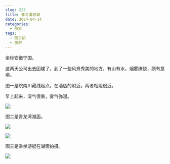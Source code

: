 ```yaml
---
slug: 225
title: 青龙湾游湖
date: 2024-04-14
categories: 
  - 随笔
tags: 
  - 随手拍
  - 旅游
---
```


坐标安徽宁国。

这两天公司出去团建了，到了一些风景秀美的地方，有山有水，烟雾缭绕，颇有意境。

图一是皖南川藏线起点，在酒店的附近，两者相距很近。

早上起来，湿气很重，雾气弥漫。

![](https://imgurl.zishu.me/2024/04/1713097071969.jpg)

图二是青龙湾湖面。

![](https://imgurl.zishu.me/2024/04/1713097731957.jpg)

![](https://imgurl.zishu.me/2024/04/1713097129624.jpg)

图三是乘坐游艇在湖面拍摄。

![](https://imgurl.zishu.me/2024/04/1713097144520.jpg)
